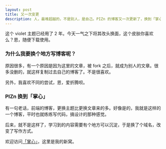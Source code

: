 ```yaml
---
layout: post
title: 又一次变更
description: 人，最难超越的，不是别人，是自己。PIZn 的博客又一次更新了，换到「掌心」这里。
---
```


这个 violet 主题已经用了 2 年。今天一气之下将其改头换面，这个皮肤你喜欢么？恩，随便下载使用。

### 为什么我要换个地方写博客呢？

原因很多，有一个原因是因为这里的文章，被 fork 之后，就成为别人的文章。很多没删的，就这样复制过去自己的博客了。不是很喜欢。

另外，我喜欢不同的尝试，恩，爱折腾呗。

### PIZn 换到「掌心」

有一句老话，前端的博客，更换主题比更换文章来的多。好像是的，我就是这样的一个博客，平时也就练练写代码，搞设计的那种感觉。

后来，就不是这样了，学习到的内容需要有个地方可以沉淀，于是换了个域名，改变了写作方式。

欢迎访问<a href="http://www.zhanxin.info">「掌心」</a>，这里是我的新窝。
